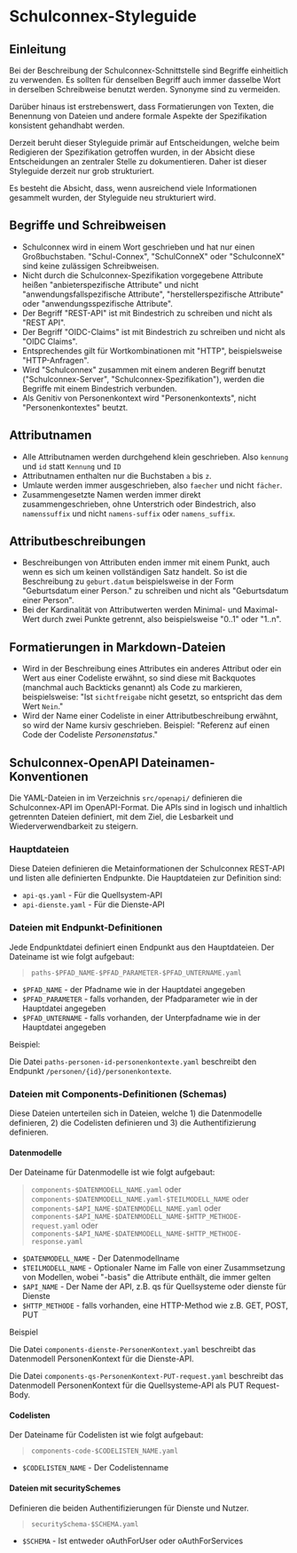 # Schulconnex-Styleguide

## Einleitung

Bei der Beschreibung der Schulconnex-Schnittstelle sind Begriffe einheitlich zu verwenden. Es sollten für denselben
Begriff auch immer dasselbe Wort in derselben Schreibweise benutzt werden. Synonyme sind zu vermeiden.

Darüber hinaus ist erstrebenswert, dass Formatierungen von Texten, die Benennung von Dateien und andere formale
Aspekte der Spezifikation konsistent gehandhabt werden.

Derzeit beruht dieser Styleguide primär auf Entscheidungen, welche beim Redigieren der Spezifikation getroffen
wurden, in der Absicht diese Entscheidungen an zentraler Stelle zu dokumentieren. Daher ist dieser Styleguide
derzeit nur grob strukturiert.

Es besteht die Absicht, dass, wenn ausreichend viele Informationen gesammelt wurden, der Styleguide neu
strukturiert wird.

## Begriffe und Schreibweisen

- Schulconnex wird in einem Wort geschrieben und hat nur einen Großbuchstaben. "Schul-Connex", "SchulConneX" oder
  "SchulconneX" sind keine zulässigen Schreibweisen.
- Nicht durch die Schulconnex-Spezifikation vorgegebene Attribute heißen "anbieterspezifische Attribute" und nicht
  "anwendungsfallspezifische Attribute", "herstellerspezifische Attribute"  oder "anwendungsspezifische Attribute".
- Der Begriff "REST-API" ist mit Bindestrich zu schreiben und nicht als "REST API".
- Der Begriff "OIDC-Claims" ist mit Bindestrich zu schreiben und nicht als "OIDC Claims".
- Entsprechendes gilt für Wortkombinationen mit "HTTP", beispielsweise "HTTP-Anfragen".
- Wird "Schulconnex" zusammen mit einem anderen Begriff benutzt ("Schulconnex-Server", "Schulconnex-Spezifikation"),
  werden die Begriffe mit einem Bindestrich verbunden.
- Als Genitiv von Personenkontext wird "Personenkontexts", nicht "Personenkontextes" beutzt.

## Attributnamen

- Alle Attributnamen werden durchgehend klein geschrieben. Also `kennung` und `id` statt `Kennung` und `ID`
- Attributnamen enthalten nur die Buchstaben `a` bis `z`.
- Umlaute werden immer ausgeschrieben, also `faecher` und nicht `fächer`.
- Zusammengesetzte Namen werden immer direkt zusammengeschrieben, ohne Unterstrich oder Bindestrich, also
  `namenssuffix` und nicht `namens-suffix` oder `namens_suffix`.

## Attributbeschreibungen

- Beschreibungen von Attributen enden immer mit einem Punkt, auch wenn es sich um keinen vollständigen Satz handelt.
  So ist die Beschreibung zu `geburt.datum` beispielsweise in der Form "Geburtsdatum einer Person." zu schreiben
  und nicht als "Geburtsdatum einer Person".
- Bei der Kardinalität von Attributwerten werden Minimal- und Maximal-Wert durch zwei Punkte getrennt, also beispielsweise "0..1" oder "1..n".

## Formatierungen in Markdown-Dateien

- Wird in der Beschreibung eines Attributes ein anderes Attribut oder ein Wert aus einer Codeliste erwähnt, so
  sind diese mit Backquotes (manchmal auch Backticks genannt) als Code zu markieren, beispielsweise: "Ist
  `sichtfreigabe` nicht gesetzt, so entspricht das dem Wert `Nein`."
- Wird der Name einer Codeliste in einer Attributbeschreibung erwähnt, so wird der Name kursiv geschrieben.
  Beispiel: "Referenz auf einen Code der Codeliste *Personenstatus*."

## Schulconnex-OpenAPI Dateinamen-Konventionen

Die YAML-Dateien in im Verzeichnis `src/openapi/` definieren die Schulconnex-API im OpenAPI-Format. Die APIs
sind in logisch und inhaltlich getrennten Dateien definiert, mit dem Ziel, die Lesbarkeit und
Wiederverwendbarkeit zu steigern.

### Hauptdateien

Diese Dateien definieren die Metainformationen der Schulconnex REST-API und listen alle definierten Endpunkte.
Die Hauptdateien zur Definition sind:

- `api-qs.yaml` - Für die Quellsystem-API
- `api-dienste.yaml` - Für die Dienste-API

### Dateien mit Endpunkt-Definitionen

Jede Endpunktdatei definiert einen Endpunkt aus den Hauptdateien. Der Dateiname ist wie folgt aufgebaut:

> `paths-$PFAD_NAME-$PFAD_PARAMETER-$PFAD_UNTERNAME.yaml`

- `$PFAD_NAME` - der Pfadname wie in der Hauptdatei angegeben
- `$PFAD_PARAMETER` - falls vorhanden, der Pfadparameter wie in der Hauptdatei angegeben
- `$PFAD_UNTERNAME` - falls vorhanden, der Unterpfadname wie in der Hauptdatei angegeben

Beispiel:

Die Datei `paths-personen-id-personenkontexte.yaml` beschreibt den Endpunkt
`/personen/{id}/personenkontexte`.

### Dateien mit Components-Definitionen (Schemas)

Diese Dateien unterteilen sich in Dateien, welche 1) die Datenmodelle definieren, 2) die
Codelisten definieren und 3) die Authentifizierung definieren.

#### Datenmodelle

Der Dateiname für Datenmodelle ist wie folgt aufgebaut:

> `components-$DATENMODELL_NAME.yaml` oder
> `components-$DATENMODELL_NAME.yaml-$TEILMODELL_NAME` oder
> `components-$API_NAME-$DATENMODELL_NAME.yaml` oder
> `components-$API_NAME-$DATENMODELL_NAME-$HTTP_METHODE-request.yaml` oder
> `components-$API_NAME-$DATENMODELL_NAME-$HTTP_METHODE-response.yaml`

- `$DATENMODELL_NAME` - Der Datenmodellname
- `$TEILMODELL_NAME` - Optionaler Name im Falle von einer Zusammsetzung von Modellen, wobei "-basis" die Attribute
  enthält, die immer gelten
- `$API_NAME` - Der Name der API, z.B. qs für Quellsysteme oder dienste für Dienste
- `$HTTP_METHODE` - falls vorhanden, eine HTTP-Method wie z.B. GET, POST, PUT

Beispiel

Die Datei `components-dienste-PersonenKontext.yaml` beschreibt das Datenmodell PersonenKontext
für die Dienste-API.

Die Datei `components-qs-PersonenKontext-PUT-request.yaml` beschreibt das Datenmodell
PersonenKontext für die Quellsysteme-API als PUT Request-Body.

#### Codelisten

Der Dateiname für Codelisten ist wie folgt aufgebaut:

> `components-code-$CODELISTEN_NAME.yaml`

- `$CODELISTEN_NAME` - Der Codelistenname

#### Dateien mit securitySchemes

Definieren die beiden Authentifizierungen für Dienste und Nutzer.

> `securitySchema-$SCHEMA.yaml`

- `$SCHEMA` - Ist entweder oAuthForUser oder oAuthForServices
